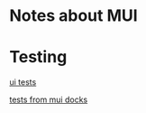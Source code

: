 # Notes about MUI

# Testing
[ui tests](https://kentcdodds.com/blog/making-your-ui-tests-resilient-to-change)

[tests from mui docks](https://github.com/mui-org/material-ui/blob/HEAD/test/README.md)
